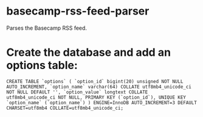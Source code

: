 # basecamp-rss-feed-parser
Parses the Basecamp RSS feed.

# Create the database and add an options table:

```CREATE TABLE `options` (
  `option_id` bigint(20) unsigned NOT NULL AUTO_INCREMENT,
  `option_name` varchar(64) COLLATE utf8mb4_unicode_ci NOT NULL DEFAULT '',
  `option_value` longtext COLLATE utf8mb4_unicode_ci NOT NULL,
  PRIMARY KEY (`option_id`),
  UNIQUE KEY `option_name` (`option_name`)
) ENGINE=InnoDB AUTO_INCREMENT=3 DEFAULT CHARSET=utf8mb4 COLLATE=utf8mb4_unicode_ci;```

